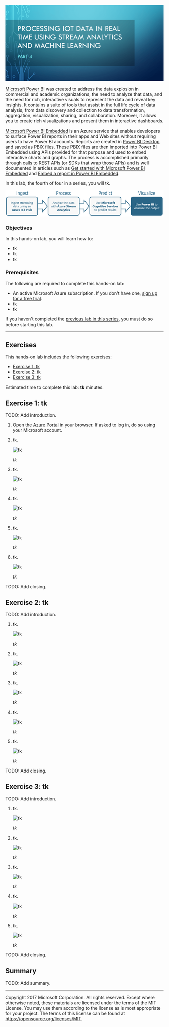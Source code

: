 ![](Images/header.png)

[Microsoft Power BI](https://powerbi.microsoft.com/en-us/mobile/) was created to address the data explosion in commercial and academic organizations, the need to analyze that data, and the need for rich, interactive visuals to represent the data and reveal key insights. It contains a suite of tools that assist in the full life cycle of data analysis, from data discovery and collection to data transformation, aggregation, visualization, sharing, and collaboration. Moreover, it allows you to create rich visualizations and present them in interactive dashboards.

[Microsoft Power BI Embedded](https://azure.microsoft.com/en-us/services/power-bi-embedded/ "Microsoft Power BI Embedded") is an Azure service that enables developers to surface Power BI reports in their apps and Web sites without requiring users to have Power BI accounts. Reports are created in [Power BI Desktop](https://powerbi.microsoft.com/desktop/) and saved as PBIX files. These PBIX files are then imported into Power BI Embedded using APIs provided for that purpose and used to embed interactive charts and graphs. The process is accomplished primarily through calls to REST APIs (or SDKs that wrap those APIs) and is well documented in articles such as [Get started with Microsoft Power BI Embedded](https://docs.microsoft.com/azure/power-bi-embedded/power-bi-embedded-get-started) and [Embed a report in Power BI Embedded](https://docs.microsoft.com/azure/power-bi-embedded/power-bi-embedded-embed-report).

In this lab, the fourth of four in a series, you will tk.

![](Images/road-map-4.png)

<a name="Objectives"></a>
### Objectives ###

In this hands-on lab, you will learn how to:

- tk
- tk
- tk

<a name="Prerequisites"></a>
### Prerequisites ###

The following are required to complete this hands-on lab:

- An active Microsoft Azure subscription. If you don't have one, [sign up for a free trial](http://aka.ms/WATK-FreeTrial).
- tk
- tk

If you haven't completed the [previous lab in this series](#), you must do so before starting this lab.

---

<a name="Exercises"></a>
## Exercises ##

This hands-on lab includes the following exercises:

- [Exercise 1: tk](#Exercise1)
- [Exercise 2: tk](#Exercise2)
- [Exercise 3: tk](#Exercise3)

Estimated time to complete this lab: **tk** minutes.

<a name="Exercise1"></a>
## Exercise 1: tk ##

TODO: Add introduction.

1. Open the [Azure Portal](https://portal.azure.com) in your browser. If asked to log in, do so using your Microsoft account.

1. tk.

	![tk](Images/tk.png)

	_tk_

1. tk.

	![tk](Images/tk.png)

	_tk_

1. tk.

	![tk](Images/tk.png)

	_tk_

1. tk.

	![tk](Images/tk.png)

	_tk_

1. tk.

	![tk](Images/tk.png)

	_tk_

TODO: Add closing.

<a name="Exercise2"></a>
## Exercise 2: tk ##

TODO: Add introduction.

1. tk.

	![tk](Images/tk.png)

	_tk_

1. tk.

	![tk](Images/tk.png)

	_tk_

1. tk.

	![tk](Images/tk.png)

	_tk_

1. tk.

	![tk](Images/tk.png)

	_tk_

1. tk.

	![tk](Images/tk.png)

	_tk_

TODO: Add closing.

<a name="Exercise3"></a>
## Exercise 3: tk ##

TODO: Add introduction.

1. tk.

	![tk](Images/tk.png)

	_tk_

1. tk.

	![tk](Images/tk.png)

	_tk_

1. tk.

	![tk](Images/tk.png)

	_tk_

1. tk.

	![tk](Images/tk.png)

	_tk_

1. tk.

	![tk](Images/tk.png)

	_tk_

TODO: Add closing.

<a name="Summary"></a>
## Summary ##

TODO: Add summary.

---

Copyright 2017 Microsoft Corporation. All rights reserved. Except where otherwise noted, these materials are licensed under the terms of the MIT License. You may use them according to the license as is most appropriate for your project. The terms of this license can be found at https://opensource.org/licenses/MIT.
